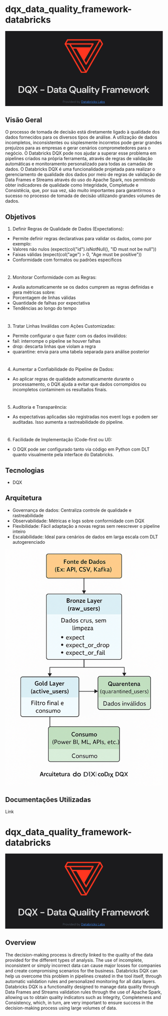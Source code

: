 # dqx_data_quality_framework-databricks

![alt text](cover.png)

## Visão Geral
O processo de tomada de decisão está diretamente ligado à qualidade dos dados fornecidos para os diversos tipos de análise. A utilização de dados incompletos, inconsistentes ou sisplesmente incorretos pode gerar grandes prejuízos para as empresas e gerar cenários comprometedores para o negócio.
O Databricks DQX pode nos ajudar a superar esse problema em pipelines criados na própria ferramenta, através de regras de validação automáticas e monitoramento personalizado para todas as camadas de dados.
O Databricks DQX é uma funcionalidade projetada para realizar o gerenciamento de qualidade dos dados por meio de regras de validação de Data Frames e Streams através do uso do Apache Spark, nos permitindo obter indicadores de qualidade como Integridade, Completude e Consistêcia, que, por sua vez, são muito importantes para garantirmos o sucesso no processo de tomada de decisão utilizando grandes volumes de dados.
## Objetivos
1. Definir Regras de Qualidade de Dados (Expectations):
- Permite definir regras declarativas para validar os dados, como por exemplo:
- Valores não nulos (expect(col("id").isNotNull(), "ID must not be null"))
- Faixas válidas (expect(col("age") > 0, "Age must be positive"))
- Conformidade com formatos ou padrões específicos
#
2. Monitorar Conformidade com as Regras:
- Avalia automaticamente se os dados cumprem as regras definidas e gera métricas sobre:
- Porcentagem de linhas válidas
- Quantidade de falhas por expectativa
- Tendências ao longo do tempo
#
3. Tratar Linhas Inválidas com Ações Customizadas:
- Permite configurar o que fazer com os dados inválidos:
- fail: interrompe o pipeline se houver falhas
- drop: descarta linhas que violam a regra
- quarantine: envia para uma tabela separada para análise posterior
#
4. Aumentar a Confiabilidade do Pipeline de Dados:
- Ao aplicar regras de qualidade automaticamente durante o processamento, o DQX ajuda a evitar que dados corrompidos ou incompletos contaminem os resultados finais.
#
5. Auditoria e Transparência:
- As expectativas aplicadas são registradas nos event logs e podem ser auditadas. Isso aumenta a rastreabilidade do pipeline.
#
6. Facilidade de Implementação (Code-first ou UI):
- O DQX pode ser configurado tanto via código em Python com DLT quanto visualmente pela interface do Databricks.
## Tecnologias
- DQX
## Arquitetura
- Governança de dados: Centraliza controle de qualidade e rastreabilidade
- Observabilidade: Métricas e logs sobre conformidade com DQX
- Flexibilidade: Fácil adaptação a novas regras sem reescrever o pipeline inteiro
- Escalabilidade: Ideal para cenários de dados em larga escala com DLT autogerenciado

![alt text](architecture.png)

## Documentações Utilizadas
Link
#
#
#
# dqx_data_quality_framework-databricks

![alt text](cover.png)

## Overview
The decision-making process is directly linked to the quality of the data provided for the different types of analysis. The use of incomplete, inconsistent or simply incorrect data can cause major losses for companies and create compromising scenarios for the business.
Databricks DQX can help us overcome this problem in pipelines created in the tool itself, through automatic validation rules and personalized monitoring for all data layers.
Databricks DQX is a functionality designed to manage data quality through Data Frames and Streams validation rules through the use of Apache Spark, allowing us to obtain quality indicators such as Integrity, Completeness and Consistency, which, in turn, are very important to ensure success in the decision-making process using large volumes of data.